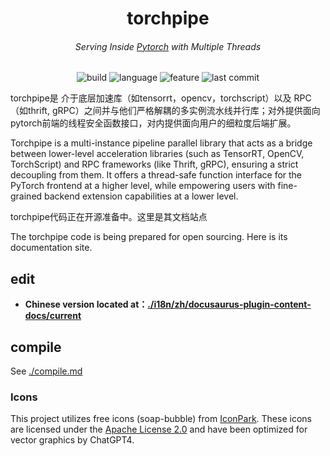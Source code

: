 

<p align="center">
<h1 align="center">torchpipe</h1>
<h6 align="center">Serving Inside <a href="https://pytorch.org/">Pytorch</a> with Multiple Threads</h6>
</p>
<p align="center">
<!-- <img alt="license" src="https://img.shields.io/github/license/alibaba/async_simple?style=flat-square"> -->
<img alt="build" src="https://img.shields.io/badge/build-passing-brightgreen">
<img alt="language" src="https://img.shields.io/github/languages/top/torchpipe/torchpipe.github.io?style=flat-square">
<img alt="feature" src="https://img.shields.io/badge/pytorch-Serving-orange?style=flat-square">
<img alt="last commit" src="https://img.shields.io/github/last-commit/torchpipe/torchpipe.github.io?style=flat-square">
</p>




torchpipe是 介于底层加速库（如tensorrt，opencv，torchscript）以及 RPC（如thrift, gRPC）之间并与他们严格解耦的多实例流水线并行库；对外提供面向pytorch前端的线程安全函数接口，对内提供面向用户的细粒度后端扩展。



Torchpipe is a multi-instance pipeline parallel library that acts as a bridge between lower-level acceleration libraries (such as TensorRT, OpenCV, TorchScript) and RPC frameworks (like Thrift, gRPC), ensuring a strict decoupling from them. It offers a thread-safe function interface for the PyTorch frontend at a higher level, while empowering users with fine-grained backend extension capabilities at a lower level.



torchpipe代码正在开源准备中。这里是其文档站点

The torchpipe code is being prepared for open sourcing. Here is its documentation site.






## edit

- **Chinese version located at：[./i18n/zh/docusaurus-plugin-content-docs/current](./i18n/zh/docusaurus-plugin-content-docs/current)**


## compile
See [./compile.md](./compile.md)

### Icons

This project utilizes free icons (soap-bubble) from [IconPark](https://iconpark.oceanengine.com/official). These icons are licensed under the [Apache License 2.0](https://github.com/bytedance/IconPark/blob/master/LICENSE) and have been optimized for vector graphics by ChatGPT4.



